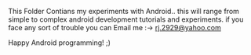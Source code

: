This Folder Contians my experiments with Android..
this will range from simple to complex android development tutorials and experiments.
if you face any sort of trouble you can Email me :-> rj.2929@yahoo.com

Happy Android programming! ;)
